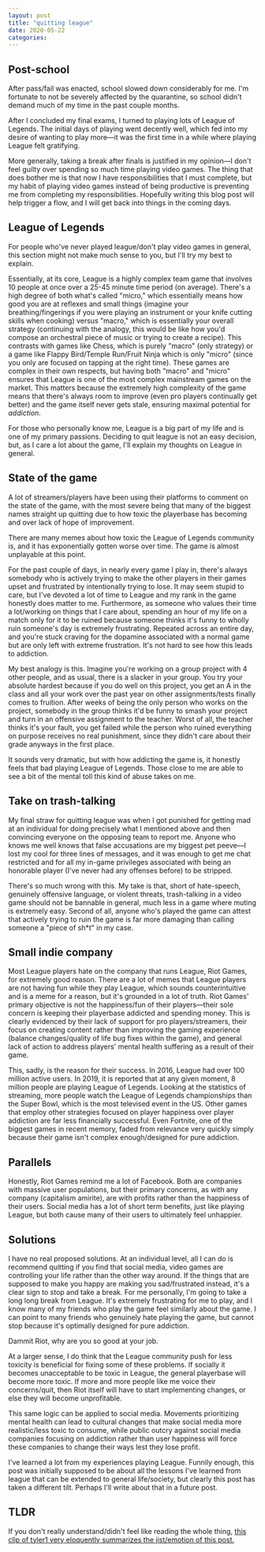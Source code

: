 ```yaml
---
layout: post
title: "quitting league"
date: 2020-05-22
categories:
---
```

## Post-school
After pass/fail was enacted, school slowed down considerably for me. I'm fortunate to not be severely affected by the quarantine, so school didn't demand much of my time in the past couple months. 

After I concluded my final exams, I turned to playing lots of League of Legends. The initial days of playing went decently well, which fed into my desire of wanting to play more––it was the first time in a while where playing League felt gratifying. 

More generally, taking a break after finals is justified in my opinion––I don't feel guilty over spending so much time playing video games. The thing that does bother me is that now I have responsibilities that I must complete, but my habit of playing video games instead of being productive is preventing me from completing my responsibilities. Hopefully writing this blog post will help trigger a flow, and I will get back into things in the coming days.

## League of Legends
For people who've never played league/don't play video games in general, this section might not make much sense to you, but I'll try my best to explain.

Essentially, at its core, League is a highly complex team game that involves 10 people at once over a 25-45 minute time period (on average). There's a high degree of both what's called "micro," which essentially means how good you are at reflexes and small things (imagine your breathing/fingerings if you were playing an instrument or your knife cutting skills when cooking) versus "macro," which is essentially your overall strategy (continuing with the analogy, this would be like how you'd compose an orchestral piece of music or trying to create a recipe). This contrasts with games like Chess, which is purely "macro" (only strategy) or a game like Flappy Bird/Temple Run/Fruit Ninja which is only "micro" (since you only are focused on tapping at the right time). These games are complex in their own respects, but having both "macro" and "micro" ensures that League is one of the most complex mainstream games on the market. This matters because the extremely high complexity of the game means that there's always room to improve (even pro players continually get better) and the game itself never gets stale, ensuring maximal potential for *addiction*.

For those who personally know me, League is a big part of my life and is one of my primary passions. Deciding to quit league is not an easy decision, but, as I care a lot about the game, I'll explain my thoughts on League in general. 

## State of the game
A lot of streamers/players have been using their platforms to comment on the state of the game, with the most severe being that many of the biggest names straight up quitting due to how toxic the playerbase has becoming and over lack of hope of improvement.

There are many memes about how toxic the League of Legends community is, and it has exponentially gotten worse over time. The game is almost unplayable at this point. 

For the past couple of days, in nearly every game I play in, there's always somebody who is actively trying to make the other players in their games upset and frustrated by intentionally trying to lose. It may seem stupid to care, but I've devoted a lot of time to League and my rank in the game honestly does matter to me. Furthermore, as someone who values their time a lot/working on things that I care about, spending an hour of my life on a match only for it to be ruined because someone thinks it's funny to wholly ruin someone's day is extremely frustrating. Repeated across an entire day, and you're stuck craving for the dopamine associated with a normal game but are only left with extreme frustration. It's not hard to see how this leads to addiction.

My best analogy is this. Imagine you're working on a group project with 4 other people, and as usual, there is a slacker in your group. You try your absolute hardest because if you do well on this project, you get an A in the class and all your work over the past year on other assignments/tests finally comes to fruition. After weeks of being the only person who works on the project, somebody in the group thinks it'd be funny to smash your project and turn in an offensive assignment to the teacher. Worst of all, the teacher thinks it's your fault, you get failed while the person who ruined everything on purpose receives no real punishment, since they didn't care about their grade anyways in the first place.

It sounds very dramatic, but with how addicting the game is, it honestly feels that bad playing League of Legends. Those close to me are able to see a bit of the mental toll this kind of abuse takes on me.

## Take on trash-talking
My final straw for quitting league was when I got punished for getting mad at an individual for doing precisely what I mentioned above and then convincing everyone on the opposing team to report me. Anyone who knows me well knows that false accusations are my biggest pet peeve––I lost my cool for three lines of messages, and it was enough to get me chat restricted and for all my in-game privileges associated with being an honorable player (I've never had any offenses before) to be stripped. 

There's so much wrong with this. My take is that, short of hate-speech, genuinely offensive language, or violent threats, trash-talking in a video game should not be bannable in general, much less in a game where muting is extremely easy. Second of all, anyone who's played the game can attest that actively trying to ruin the game is far more damaging than calling someone a "piece of sh*t" in my case. 

## Small indie company
Most League players hate on the company that runs League, Riot Games, for extremely good reason. There are a lot of memes that League players are not having fun while they play League, which sounds counterintuitive and is a meme for a reason, but it's grounded in a lot of truth. Riot Games' primary objective is not the happiness/fun of their players––their sole concern is keeping their playerbase addicted and spending money. This is clearly evidenced by their lack of support for pro players/streamers, their focus on creating content rather than improving the gaming experience (balance changes/quality of life bug fixes within the game), and general lack of action to address players' mental health suffering as a result of their game.

This, sadly, is the reason for their success. In 2016, League had over 100 million active users. In 2019, it is reported that at any given moment, 8 million people are playing League of Legends. Looking at the statistics of streaming, more people watch the League of Legends championships than the Super Bowl, which is the most televised event in the US. Other games that employ other strategies focused on player happiness over player addiction are far less financially successful. Even Fortnite, one of the biggest games in recent memory, faded from relevance very quickly simply because their game isn't complex enough/designed for pure addiction.

## Parallels
Honestly, Riot Games remind me a lot of Facebook. Both are companies with massive user populations, but their primary concerns, as with any company (capitalism amirite), are with profits rather than the happiness of their users. Social media has a lot of short term benefits, just like playing League, but both cause many of their users to ultimately feel unhappier.

## Solutions
I have no real proposed solutions. At an individual level, all I can do is recommend quitting if you find that social media, video games are controlling your life rather than the other way around. If the things that are supposed to make you happy are making you sad/frustrated instead, it's a clear sign to stop and take a break. For me personally, I'm going to take a long long break from League. It's extremely frustrating for me to play, and I know many of my friends who play the game feel similarly about the game. I can point to many friends who genuinely hate playing the game, but cannot stop because it's optimally designed for pure addiction. 

Dammit Riot, why are you so good at your job.

At a larger sense, I do think that the League community push for less toxicity is beneficial for fixing some of these problems. If socially it becomes unacceptable to be toxic in League, the general playerbase will become more toxic. If more and more people like me voice their concerns/quit, then Riot itself will have to start implementing changes, or else they will become unprofitable.

This same logic can be applied to social media. Movements prioritizing mental health can lead to cultural changes that make social media more realistic/less toxic to consume, while public outcry against social media companies focusing on addiction rather than user happiness will force these companies to change their ways lest they lose profit.

I've learned a lot from my experiences playing League. Funnily enough, this post was initially supposed to be about all the lessons I've learned from league that can be extended to general life/society, but clearly this post has taken a different tilt. Perhaps I'll write about that in a future post.

## TLDR
If you don't really understand/didn't feel like reading the whole thing, [this clip of tyler1 very eloquently summarizes the jist/emotion of this post.](https://youtu.be/5I9_YI2Dp14?t=55)